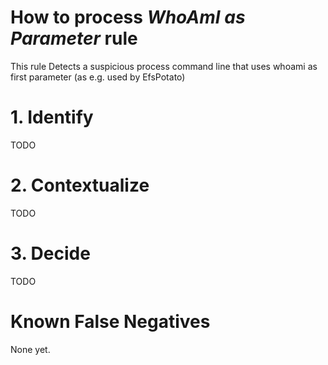 # How to process *WhoAmI as Parameter* rule
This rule Detects a suspicious process command line that uses whoami as first parameter (as e.g. used by EfsPotato)

# 1. Identify
TODO

# 2. Contextualize
TODO

# 3. Decide
TODO

# Known False Negatives
None yet.
